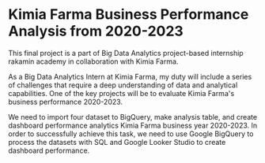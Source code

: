 # **Kimia Farma Business Performance Analysis from 2020-2023**

This final project is a part of Big Data Analytics project-based internship rakamin academy in collaboration with Kimia Farma.

As a Big Data Analytics Intern at Kimia Farma, my duty will include a series of challenges that require 
a deep understanding of data and analytical capabilities. One of the key projects will be to evaluate Kimia Farma's business performance 2020-2023.

We need to import four dataset to BigQuery, make analysis table, and create dashboard performance analytics Kimia Farma business year 2020-2023.
In order to successfully achieve this task, we need to use Google BigQuery to process the datasets with SQL and Google Looker Studio to create dashboard performance.
